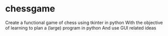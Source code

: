 # chessgame
Create a functional game of chess using tkinter in python
With the objective of learning to plan a (large) program in python
And use GUI related ideas
